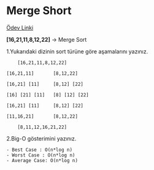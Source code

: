 # Merge Short

[Ödev Linki](https://app.patika.dev/courses/veri-yapilari-ve-algoritmalar/merge-sort-proje)


**[16,21,11,8,12,22]** -> Merge Sort

1.Yukarıdaki dizinin sort türüne göre aşamalarını yazınız.

```
    [16,21,11,8,12,22]

[16,21,11]       [8,12,22]

[16,21] [11]     [8,12] [22] 

[16] [21] [11]   [8] [12] [22]

[16,21] [11]     [8,12] [22]

[11,16,21]       [8,12,22]

    [8,11,12,16,21,22]
```

2.Big-O gösterimini yazınız.

```
- Best Case : O(n*log n)
- Worst Case : O(n*log n)
- Average Case: O(n*log n)
```

